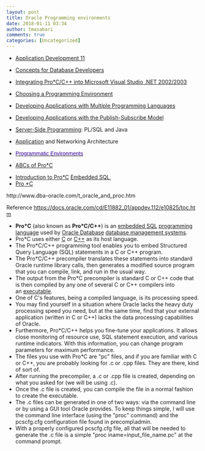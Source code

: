 ```yaml
---
layout: post
title: Oracle Programming environments
date: 2018-01-11 03:34
author: tmasabari
comments: true
categories: [Uncategorized]
---
```

<ul>
 	<li>
<p id="application_development" class="libportletheader"><a href="https://docs.oracle.com/cd/E11882_01/nav/portal_5.htm">Application Development 11</a></p>
</li>
 	<li>
<p class="chapter"><a href="https://docs.oracle.com/cd/E25054_01/server.1111/e25789/cncptdev.htm">Concepts for Database Developers</a></p>
</li>
 	<li><a href="https://docs.oracle.com/cd/E11882_01/appdev.112/e10825/pc_ahintegrat.htm#BABCIBDB">Integrating Pro*C/C++ into Microsoft Visual Studio .NET 2002/2003</a></li>
 	<li>
<p class="chapter"><a href="https://docs.oracle.com/database/121/ADFNS/adfns_environments.htm#ADFNS00109">Choosing a Programming Environment</a></p>
</li>
 	<li>
<p class="chapter"><a href="https://docs.oracle.com/database/121/ADFNS/adfns_externproc.htm#ADFNS010">Developing Applications with Multiple Programming Languages</a></p>
</li>
 	<li>
<p class="chapter"><a href="https://docs.oracle.com/database/121/ADFNS/adfns_publish.htm#ADFNS014">Developing Applications with the Publish-Subscribe Model</a></p>
</li>
 	<li>
<p class="chapter"><a href="https://docs.oracle.com/cd/E11882_01/server.112/e40540/srvrside.htm#CNCPT036">Server-Side Programming</a>: PL/SQL and Java</p>
</li>
 	<li>
<p class="chapter"><a href="https://docs.oracle.com/cd/E11882_01/server.112/e40540/dist_pro.htm#CNCPT006">Application</a> and Networking Architecture</p>
</li>
 	<li class="Title"><a href="https://docs.oracle.com/cd/B12037_01/appdev.101/b10795/adfns_en.htm#1007066"><span style="color: #330099; font-family: Arial, Helvetica, sans-serif;">Programmatic Environments</span></a></li>
 	<li>
<p id="ctl00_ArticleTitle"><a href="https://www.codeproject.com/Articles/18894/ABCs-of-Pro-C">ABCs of Pro*C</a></p>
</li>
 	<li><a href="http://infolab.stanford.edu/~ullman/fcdb/oracle/or-proc.html#preprocessor%20directives">Introduction to Pro*C</a> <a href="http://infolab.stanford.edu/~ullman/fcdb/oracle/or-proc.html#preprocessor%20directives">Embedded SQL </a></li>
 	<li><a href="https://en.wikipedia.org/wiki/Pro*C">Pro *C</a></li>
</ul>
http://www.dba-oracle.com/t_oracle_and_proc.htm

Reference <a href="https://docs.oracle.com/cd/E11882_01/appdev.112/e10825/toc.htm">https://docs.oracle.com/cd/E11882_01/appdev.112/e10825/toc.htm</a>
<ul>
 	<li><b>Pro*C</b> (also known as <b>Pro*C/C++</b>) is an <a title="Embedded SQL" href="https://en.wikipedia.org/wiki/Embedded_SQL">embedded SQL</a> <a title="Programming language" href="https://en.wikipedia.org/wiki/Programming_language">programming language</a> used by <a title="Oracle Database" href="https://en.wikipedia.org/wiki/Oracle_Database">Oracle Database</a> <a class="mw-redirect" title="Database management system" href="https://en.wikipedia.org/wiki/Database_management_system">database management systems</a>.</li>
 	<li>Pro*C uses either <a class="mw-redirect" title="C (Programming Language)" href="https://en.wikipedia.org/wiki/C_(Programming_Language)">C</a> or <a title="C++" href="https://en.wikipedia.org/wiki/C%2B%2B">C++</a> as its host language.</li>
 	<li>The Pro*C/C++ programming tool enables you to embed Structured Query Language (SQL) statements in a C or C++ program.</li>
 	<li>The Pro*C/C++ precompiler translates these statements into standard Oracle runtime library calls, then generates a modified source program that you can compile, link, and run in the usual way.</li>
 	<li>The output from the Pro*C precompiler is standard C or C++ code that is then compiled by any one of several C or C++ compilers into an <a title="Executable" href="https://en.wikipedia.org/wiki/Executable">executable</a>.</li>
 	<li>One of C's features, being a compiled language, is its processing speed.</li>
 	<li>You may find yourself in a situation where Oracle lacks the heavy duty processing speed you need, but at the same time, find that your external application (written in C or C++) lacks the data processing capabilities of Oracle.</li>
 	<li>Furthermore, Pro*C/C++ helps you fine-tune your applications. It allows close monitoring of resource use, SQL statement execution, and various runtime indicators. With this information, you can change program parameters for maximum performance.</li>
 	<li>The files you use with Pro*C are "pc" files, and if you are familiar with C or C++, you are probably looking for .c or .cpp files. They are there, kind of sort of.</li>
 	<li>After running the precompiler, a .c or .cpp file is created, depending on what you asked for (we will be using .c).</li>
 	<li>Once the .c file is created, you can compile the file in a normal fashion to create the executable.</li>
 	<li>The .c files can be generated in one of two ways: via the command line or by using a GUI tool Oracle provides. To keep things simple, I will use the command line interface (using the "proc" command) and the pcscfg.cfg configuration file found in precomp\admin.</li>
 	<li>With a properly configured pcscfg.cfg file, all that will be needed to generate the .c file is a simple "proc iname=input_file_name.pc" at the command prompt.</li>
</ul>
&nbsp;
